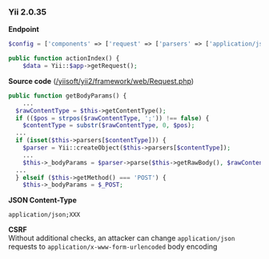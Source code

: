 ### Yii 2.0.35

**Endpoint**
```php
$config = ['components' => ['request' => ['parsers' => ['application/json' => 'yii\web\JsonParser'

public function actionIndex() {
    $data = Yii::$app->getRequest();
```

**Source code** ([/yiisoft/yii2/framework/web/Request.php](https://github.com/yiisoft/yii2/blob/175a20100496b46952f0226385880d17d0ed5cbb/framework/web/Request.php#L551-L573))
```php
public function getBodyParams() {
	...
  $rawContentType = $this->getContentType();
  if (($pos = strpos($rawContentType, ';')) !== false) {
    $contentType = substr($rawContentType, 0, $pos);
  ...
  if (isset($this->parsers[$contentType])) {
    $parser = Yii::createObject($this->parsers[$contentType]);
    ...
    $this->_bodyParams = $parser->parse($this->getRawBody(), $rawContentType);
  ...
  } elseif ($this->getMethod() === 'POST') {
    $this->_bodyParams = $_POST;
```

**JSON Content-Type**
```
application/json;XXX
```

**CSRF**  
Without additional checks, an attacker can change `application/json` requests to `application/x-www-form-urlencoded` body encoding